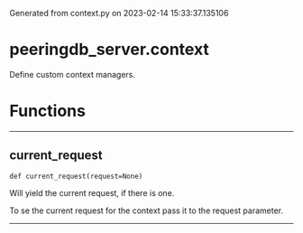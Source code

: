Generated from context.py on 2023-02-14 15:33:37.135106

# peeringdb_server.context

Define custom context managers.

# Functions
---

## current_request
`def current_request(request=None)`

Will yield the current request, if there is one.

To se the current request for the context pass it to
the request parameter.

---
